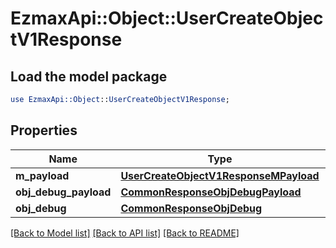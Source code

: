 # EzmaxApi::Object::UserCreateObjectV1Response

## Load the model package
```perl
use EzmaxApi::Object::UserCreateObjectV1Response;
```

## Properties
Name | Type | Description | Notes
------------ | ------------- | ------------- | -------------
**m_payload** | [**UserCreateObjectV1ResponseMPayload**](UserCreateObjectV1ResponseMPayload.md) |  | 
**obj_debug_payload** | [**CommonResponseObjDebugPayload**](CommonResponseObjDebugPayload.md) |  | [optional] 
**obj_debug** | [**CommonResponseObjDebug**](CommonResponseObjDebug.md) |  | [optional] 

[[Back to Model list]](../README.md#documentation-for-models) [[Back to API list]](../README.md#documentation-for-api-endpoints) [[Back to README]](../README.md)



